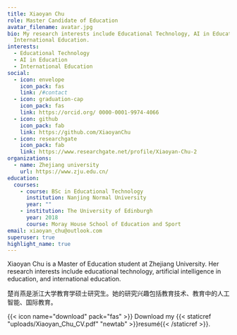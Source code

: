 ```yaml
---
title: Xiaoyan Chu
role: Master Candidate of Education
avatar_filename: avatar.jpg
bio: My research interests include Educational Technology, AI in Education,
  International Education.
interests:
  - Educational Technology
  - AI in Education
  - International Education
social:
  - icon: envelope
    icon_pack: fas
    link: /#contact
  - icon: graduation-cap
    icon_pack: fas
    link: https://orcid.org/ 0000-0001-9974-4066
  - icon: github
    icon_pack: fab
    link: https://github.com/XiaoyanChu
  - icon: researchgate
    icon_pack: fab
    link: https://www.researchgate.net/profile/Xiaoyan-Chu-2
organizations:
  - name: Zhejiang university
    url: https://www.zju.edu.cn/
education:
  courses:
    - course: BSc in Educational Technology
      institution: Nanjing Normal University
      year: ""
    - institution: The University of Edinburgh
      year: 2018
      course: Moray House School of Education and Sport
email: xiaoyan_chu@outlook.com
superuser: true
highlight_name: true
---
```

Xiaoyan Chu is a Master of Education student at Zhejiang University. Her research interests include educational technology, artificial intelligence in education, and international education.

楚肖燕是浙江大学教育学硕士研究生。她的研究兴趣包括教育技术、教育中的人工智能、国际教育。

{{< icon name="download" pack="fas" >}} Download my {{< staticref "uploads/Xiaoyan_Chu_CV.pdf" "newtab" >}}resumé{{< /staticref >}}.